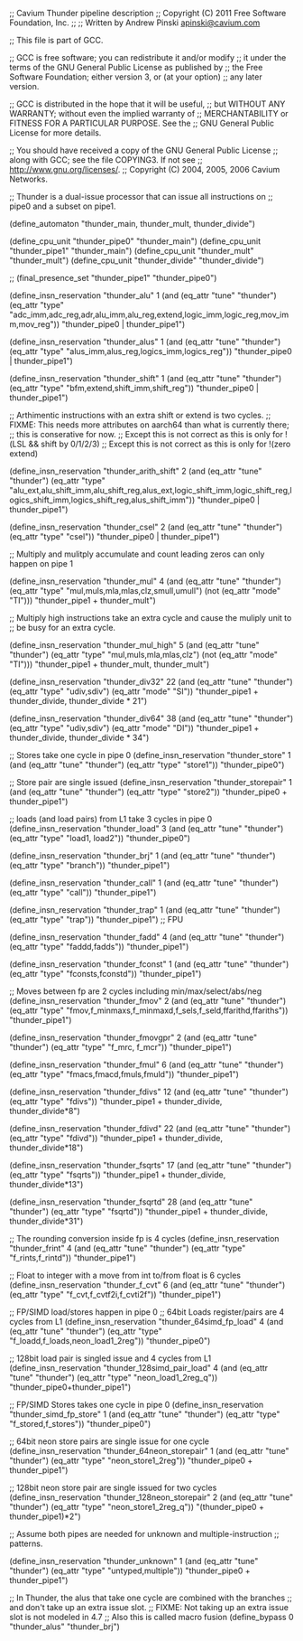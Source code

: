 ;; Cavium Thunder pipeline description
;; Copyright (C) 2011 Free Software Foundation, Inc.
;;
;; Written by Andrew Pinski  <apinski@cavium.com>

;; This file is part of GCC.

;; GCC is free software; you can redistribute it and/or modify
;; it under the terms of the GNU General Public License as published by
;; the Free Software Foundation; either version 3, or (at your option)
;; any later version.

;; GCC is distributed in the hope that it will be useful,
;; but WITHOUT ANY WARRANTY; without even the implied warranty of
;; MERCHANTABILITY or FITNESS FOR A PARTICULAR PURPOSE.  See the
;; GNU General Public License for more details.

;; You should have received a copy of the GNU General Public License
;; along with GCC; see the file COPYING3.  If not see
;; <http://www.gnu.org/licenses/>.
;;   Copyright (C) 2004, 2005, 2006 Cavium Networks.


;; Thunder is a dual-issue processor that can issue all instructions on
;; pipe0 and a subset on pipe1.


(define_automaton "thunder_main, thunder_mult, thunder_divide")

(define_cpu_unit "thunder_pipe0" "thunder_main")
(define_cpu_unit "thunder_pipe1" "thunder_main")
(define_cpu_unit "thunder_mult" "thunder_mult")
(define_cpu_unit "thunder_divide" "thunder_divide")

;; (final_presence_set "thunder_pipe1" "thunder_pipe0")

(define_insn_reservation "thunder_alu" 1
  (and (eq_attr "tune" "thunder")
       (eq_attr "type" "adc_imm,adc_reg,adr,alu_imm,alu_reg,extend,logic_imm,logic_reg,mov_imm,mov_reg"))
  "thunder_pipe0 | thunder_pipe1")

(define_insn_reservation "thunder_alus" 1
  (and (eq_attr "tune" "thunder")
       (eq_attr "type" "alus_imm,alus_reg,logics_imm,logics_reg"))
  "thunder_pipe0 | thunder_pipe1")

(define_insn_reservation "thunder_shift" 1
  (and (eq_attr "tune" "thunder")
       (eq_attr "type" "bfm,extend,shift_imm,shift_reg"))
  "thunder_pipe0 | thunder_pipe1")


;; Arthimentic instructions with an extra shift or extend is two cycles.
;; FIXME: This needs more attributes on aarch64 than what is currently there;
;;    this is conserative for now.
;; Except this is not correct as this is only for !(LSL && shift by 0/1/2/3)
;; Except this is not correct as this is only for !(zero extend)

(define_insn_reservation "thunder_arith_shift" 2
  (and (eq_attr "tune" "thunder")
       (eq_attr "type" "alu_ext,alu_shift_imm,alu_shift_reg,alus_ext,logic_shift_imm,logic_shift_reg,logics_shift_imm,logics_shift_reg,alus_shift_imm"))
  "thunder_pipe0 | thunder_pipe1")

(define_insn_reservation "thunder_csel" 2
  (and (eq_attr "tune" "thunder")
       (eq_attr "type" "csel"))
  "thunder_pipe0 | thunder_pipe1")

;; Multiply and mulitply accumulate and count leading zeros can only happen on pipe 1

(define_insn_reservation "thunder_mul" 4
  (and (eq_attr "tune" "thunder")
       (eq_attr "type" "mul,muls,mla,mlas,clz,smull,umull")
       (not (eq_attr "mode" "TI")))
  "thunder_pipe1 + thunder_mult")

;; Multiply high instructions take an extra cycle and cause the muliply unit to
;; be busy for an extra cycle.

(define_insn_reservation "thunder_mul_high" 5
  (and (eq_attr "tune" "thunder")
       (eq_attr "type" "mul,muls,mla,mlas,clz")
       (not (eq_attr "mode" "TI")))
  "thunder_pipe1 + thunder_mult, thunder_mult")

(define_insn_reservation "thunder_div32" 22
  (and (eq_attr "tune" "thunder")
       (eq_attr "type" "udiv,sdiv")
       (eq_attr "mode" "SI"))
  "thunder_pipe1 + thunder_divide, thunder_divide * 21")

(define_insn_reservation "thunder_div64" 38
  (and (eq_attr "tune" "thunder")
       (eq_attr "type" "udiv,sdiv")
       (eq_attr "mode" "DI"))
  "thunder_pipe1 + thunder_divide, thunder_divide * 34")

;; Stores take one cycle in pipe 0
(define_insn_reservation "thunder_store" 1
  (and (eq_attr "tune" "thunder")
       (eq_attr "type" "store1"))
  "thunder_pipe0")

;; Store pair are single issued
(define_insn_reservation "thunder_storepair" 1
  (and (eq_attr "tune" "thunder")
       (eq_attr "type" "store2"))
  "thunder_pipe0 + thunder_pipe1")


;; loads (and load pairs) from L1 take 3 cycles in pipe 0
(define_insn_reservation "thunder_load" 3
  (and (eq_attr "tune" "thunder")
       (eq_attr "type" "load1, load2"))
  "thunder_pipe0")

(define_insn_reservation "thunder_brj" 1
  (and (eq_attr "tune" "thunder")
       (eq_attr "type" "branch"))
  "thunder_pipe1")

(define_insn_reservation "thunder_call" 1
  (and (eq_attr "tune" "thunder")
       (eq_attr "type" "call"))
  "thunder_pipe1")

(define_insn_reservation "thunder_trap" 1
  (and (eq_attr "tune" "thunder")
       (eq_attr "type" "trap"))
  "thunder_pipe1")
;; FPU

(define_insn_reservation "thunder_fadd" 4
  (and (eq_attr "tune" "thunder")
       (eq_attr "type" "faddd,fadds"))
  "thunder_pipe1")

(define_insn_reservation "thunder_fconst" 1
  (and (eq_attr "tune" "thunder")
       (eq_attr "type" "fconsts,fconstd"))
  "thunder_pipe1")

;; Moves between fp are 2 cycles including min/max/select/abs/neg
(define_insn_reservation "thunder_fmov" 2
  (and (eq_attr "tune" "thunder")
       (eq_attr "type" "fmov,f_minmaxs,f_minmaxd,f_sels,f_seld,ffarithd,ffariths"))
  "thunder_pipe1")

(define_insn_reservation "thunder_fmovgpr" 2
  (and (eq_attr "tune" "thunder")
       (eq_attr "type" "f_mrc, f_mcr"))
  "thunder_pipe1")

(define_insn_reservation "thunder_fmul" 6
  (and (eq_attr "tune" "thunder")
       (eq_attr "type" "fmacs,fmacd,fmuls,fmuld"))
  "thunder_pipe1")

(define_insn_reservation "thunder_fdivs" 12
  (and (eq_attr "tune" "thunder")
       (eq_attr "type" "fdivs"))
  "thunder_pipe1 + thunder_divide, thunder_divide*8")

(define_insn_reservation "thunder_fdivd" 22
  (and (eq_attr "tune" "thunder")
       (eq_attr "type" "fdivd"))
  "thunder_pipe1 + thunder_divide, thunder_divide*18")

(define_insn_reservation "thunder_fsqrts" 17
  (and (eq_attr "tune" "thunder")
       (eq_attr "type" "fsqrts"))
  "thunder_pipe1 + thunder_divide, thunder_divide*13")

(define_insn_reservation "thunder_fsqrtd" 28
  (and (eq_attr "tune" "thunder")
       (eq_attr "type" "fsqrtd"))
  "thunder_pipe1 + thunder_divide, thunder_divide*31")

;; The rounding conversion inside fp is 4 cycles
(define_insn_reservation "thunder_frint" 4
  (and (eq_attr "tune" "thunder")
       (eq_attr "type" "f_rints,f_rintd"))
  "thunder_pipe1")

;; Float to integer with a move from int to/from float is 6 cycles
(define_insn_reservation "thunder_f_cvt" 6
  (and (eq_attr "tune" "thunder")
       (eq_attr "type" "f_cvt,f_cvtf2i,f_cvti2f"))
  "thunder_pipe1")

;; FP/SIMD load/stores happen in pipe 0
;; 64bit Loads register/pairs are 4 cycles from L1
(define_insn_reservation "thunder_64simd_fp_load" 4
  (and (eq_attr "tune" "thunder")
       (eq_attr "type" "f_loadd,f_loads,neon_load1_2reg"))
  "thunder_pipe0")

;; 128bit load pair is singled issue and 4 cycles from L1
(define_insn_reservation "thunder_128simd_pair_load" 4
  (and (eq_attr "tune" "thunder")
       (eq_attr "type" "neon_load1_2reg_q"))
  "thunder_pipe0+thunder_pipe1")

;; FP/SIMD Stores takes one cycle in pipe 0
(define_insn_reservation "thunder_simd_fp_store" 1
  (and (eq_attr "tune" "thunder")
       (eq_attr "type" "f_stored,f_stores"))
  "thunder_pipe0")

;; 64bit neon store pairs are single issue for one cycle
(define_insn_reservation "thunder_64neon_storepair" 1
  (and (eq_attr "tune" "thunder")
       (eq_attr "type" "neon_store1_2reg"))
  "thunder_pipe0 + thunder_pipe1")

;; 128bit neon store pair are single issued for two cycles
(define_insn_reservation "thunder_128neon_storepair" 2
  (and (eq_attr "tune" "thunder")
       (eq_attr "type" "neon_store1_2reg_q"))
  "(thunder_pipe0 + thunder_pipe1)*2")

;; Assume both pipes are needed for unknown and multiple-instruction
;; patterns.

(define_insn_reservation "thunder_unknown" 1
  (and (eq_attr "tune" "thunder")
       (eq_attr "type" "untyped,multiple"))
  "thunder_pipe0 + thunder_pipe1")


;; In Thunder, the alus that take one cycle are combined with the branches
;; and don't take up an extra issue slot.
;; FIXME: Not taking up an extra issue slot is not modeled in 4.7
;; Also this is called macro fusion
(define_bypass 0 "thunder_alus" "thunder_brj")



